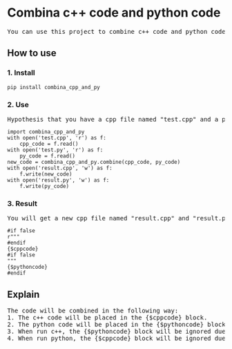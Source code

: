 # Combina c++ code and python code

<pre>
You can use this project to combine c++ code and python code in one file.
</pre>

## How to use

### 1. Install

```
pip install combina_cpp_and_py
```

### 2. Use

<pre>
Hypothesis that you have a cpp file named "test.cpp" and a python file named "test.py".
</pre>

```
import combina_cpp_and_py
with open('test.cpp', 'r') as f:
    cpp_code = f.read()
with open('test.py', 'r') as f:
    py_code = f.read()
new_code = combina_cpp_and_py.combine(cpp_code, py_code)
with open('result.cpp', 'w') as f:
    f.write(new_code)
with open('result.py', 'w') as f:
    f.write(py_code)
```



### 3. Result

<pre>
You will get a new cpp file named "result.cpp" and "result.py" which contains the combined c++ code and python code.
</pre>

```
#if false
r"""
#endif
{$cppcode}
#if false
"""
{$pythoncode}
#endif
```

## Explain

<pre>
The code will be combined in the following way:
1. The c++ code will be placed in the {$cppcode} block.
2. The python code will be placed in the {$pythoncode} block.
3. When run c++, the {$pythoncode} block will be ignored due to "#if false" and "#endif".
4. When run python, the {$cppcode} block will be ignored due to "#" and " r"""""" ".
</pre>
